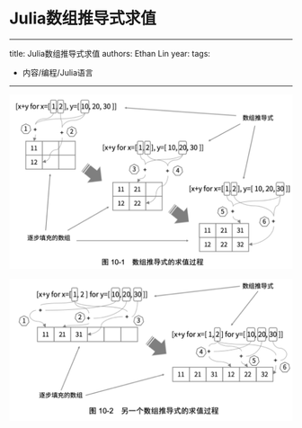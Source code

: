 # Julia数组推导式求值


---
title: Julia数组推导式求值
authors: Ethan Lin
year:
tags:
  - 内容/编程/Julia语言 
---



![image-20220517222612520](Julia数组推导式求值.assets/image-20220517222612520.png)



![image-20220517222640546](Julia数组推导式求值.assets/image-20220517222640546.png)



